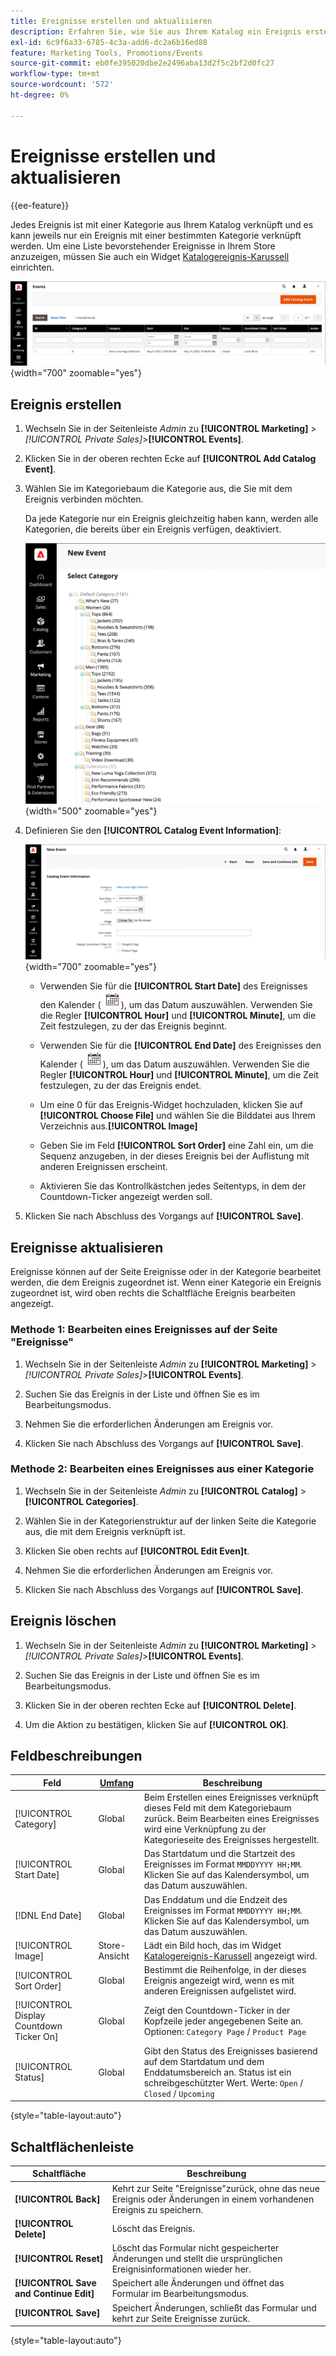 ```yaml
---
title: Ereignisse erstellen und aktualisieren
description: Erfahren Sie, wie Sie aus Ihrem Katalog ein Ereignis erstellen, das mit einer Kategorie verknüpft ist.
exl-id: 6c9f6a33-6785-4c3a-add6-dc2a6b16ed88
feature: Marketing Tools, Promotions/Events
source-git-commit: eb0fe395020dbe2e2496aba13d2f5c2bf2d0fc27
workflow-type: tm+mt
source-wordcount: '572'
ht-degree: 0%

---
```


# Ereignisse erstellen und aktualisieren

{{ee-feature}}

Jedes Ereignis ist mit einer Kategorie aus Ihrem Katalog verknüpft und es kann jeweils nur ein Ereignis mit einer bestimmten Kategorie verknüpft werden. Um eine Liste bevorstehender Ereignisse in Ihrem Store anzuzeigen, müssen Sie auch ein Widget [Katalogereignis-Karussell](../content-design/widget-event-carousel.md) einrichten.

![Ereignisliste](./assets/category-events.png){width="700" zoomable="yes"}

## Ereignis erstellen

1. Wechseln Sie in der Seitenleiste _Admin_ zu **[!UICONTROL Marketing]** > _[!UICONTROL Private Sales]_>**[!UICONTROL Events]**.

1. Klicken Sie in der oberen rechten Ecke auf **[!UICONTROL Add Catalog Event]**.

1. Wählen Sie im Kategoriebaum die Kategorie aus, die Sie mit dem Ereignis verbinden möchten.

   Da jede Kategorie nur ein Ereignis gleichzeitig haben kann, werden alle Kategorien, die bereits über ein Ereignis verfügen, deaktiviert.

   ![Neues Ereignis - Kategoriestruktur](./assets/catalog-events-category-tree.png){width="500" zoomable="yes"}

1. Definieren Sie den **[!UICONTROL Catalog Event Information]**:

   ![Katalogereignisinformationen](./assets/catalog-event-information.png){width="700" zoomable="yes"}

   - Verwenden Sie für die **[!UICONTROL Start Date]** des Ereignisses den Kalender (![Kalendersymbol](../assets/icon-calendar.png)), um das Datum auszuwählen. Verwenden Sie die Regler **[!UICONTROL Hour]** und **[!UICONTROL Minute]**, um die Zeit festzulegen, zu der das Ereignis beginnt.

   - Verwenden Sie für die **[!UICONTROL End Date]** des Ereignisses den Kalender (![Kalendersymbol](../assets/icon-calendar.png)), um das Datum auszuwählen. Verwenden Sie die Regler **[!UICONTROL Hour]** und **[!UICONTROL Minute]**, um die Zeit festzulegen, zu der das Ereignis endet.

   - Um eine 0 für das Ereignis-Widget hochzuladen, klicken Sie auf **[!UICONTROL Choose File]** und wählen Sie die Bilddatei aus Ihrem Verzeichnis aus.**[!UICONTROL Image]**

   - Geben Sie im Feld **[!UICONTROL Sort Order]** eine Zahl ein, um die Sequenz anzugeben, in der dieses Ereignis bei der Auflistung mit anderen Ereignissen erscheint.

   - Aktivieren Sie das Kontrollkästchen jedes Seitentyps, in dem der Countdown-Ticker angezeigt werden soll.

1. Klicken Sie nach Abschluss des Vorgangs auf **[!UICONTROL Save]**.

## Ereignisse aktualisieren

Ereignisse können auf der Seite Ereignisse oder in der Kategorie bearbeitet werden, die dem Ereignis zugeordnet ist. Wenn einer Kategorie ein Ereignis zugeordnet ist, wird oben rechts die Schaltfläche Ereignis bearbeiten angezeigt.

### Methode 1: Bearbeiten eines Ereignisses auf der Seite &quot;Ereignisse&quot;

1. Wechseln Sie in der Seitenleiste _Admin_ zu **[!UICONTROL Marketing]** > _[!UICONTROL Private Sales]_>**[!UICONTROL Events]**.

1. Suchen Sie das Ereignis in der Liste und öffnen Sie es im Bearbeitungsmodus.

1. Nehmen Sie die erforderlichen Änderungen am Ereignis vor.

1. Klicken Sie nach Abschluss des Vorgangs auf **[!UICONTROL Save]**.

### Methode 2: Bearbeiten eines Ereignisses aus einer Kategorie

1. Wechseln Sie in der Seitenleiste _Admin_ zu **[!UICONTROL Catalog]** > **[!UICONTROL Categories]**.

1. Wählen Sie in der Kategorienstruktur auf der linken Seite die Kategorie aus, die mit dem Ereignis verknüpft ist.

1. Klicken Sie oben rechts auf **[!UICONTROL Edit Even]t**.

1. Nehmen Sie die erforderlichen Änderungen am Ereignis vor.

1. Klicken Sie nach Abschluss des Vorgangs auf **[!UICONTROL Save]**.

## Ereignis löschen

1. Wechseln Sie in der Seitenleiste _Admin_ zu **[!UICONTROL Marketing]** > _[!UICONTROL Private Sales]_>**[!UICONTROL Events]**.

1. Suchen Sie das Ereignis in der Liste und öffnen Sie es im Bearbeitungsmodus.

1. Klicken Sie in der oberen rechten Ecke auf **[!UICONTROL Delete]**.

1. Um die Aktion zu bestätigen, klicken Sie auf **[!UICONTROL OK]**.

## Feldbeschreibungen

| Feld | [Umfang](../getting-started/websites-stores-views.md#scope-settings) | Beschreibung |
|--- |--- |--- |
| [!UICONTROL Category] | Global | Beim Erstellen eines Ereignisses verknüpft dieses Feld mit dem Kategoriebaum zurück. Beim Bearbeiten eines Ereignisses wird eine Verknüpfung zu der Kategorieseite des Ereignisses hergestellt. |
| [!UICONTROL Start Date] | Global | Das Startdatum und die Startzeit des Ereignisses im Format `MMDDYYYY HH;MM`. Klicken Sie auf das Kalendersymbol, um das Datum auszuwählen. |
| [!DNL End Date] | Global | Das Enddatum und die Endzeit des Ereignisses im Format `MMDDYYYY HH;MM`. Klicken Sie auf das Kalendersymbol, um das Datum auszuwählen. |
| [!UICONTROL Image] | Store-Ansicht | Lädt ein Bild hoch, das im Widget [Katalogereignis-Karussell](../content-design/widget-event-carousel.md) angezeigt wird. |
| [!UICONTROL Sort Order] | Global | Bestimmt die Reihenfolge, in der dieses Ereignis angezeigt wird, wenn es mit anderen Ereignissen aufgelistet wird. |
| [!UICONTROL Display Countdown Ticker On] | Global | Zeigt den Countdown-Ticker in der Kopfzeile jeder angegebenen Seite an. Optionen: `Category Page` / `Product Page` |
| [!UICONTROL Status] | Global | Gibt den Status des Ereignisses basierend auf dem Startdatum und dem Enddatumsbereich an. Status ist ein schreibgeschützter Wert. Werte: `Open` / `Closed` / `Upcoming` |

{style="table-layout:auto"}

## Schaltflächenleiste

| Schaltfläche | Beschreibung |
|--- |--- |
| **[!UICONTROL Back]** | Kehrt zur Seite &quot;Ereignisse&quot;zurück, ohne das neue Ereignis oder Änderungen in einem vorhandenen Ereignis zu speichern. |
| **[!UICONTROL Delete]** | Löscht das Ereignis. |
| **[!UICONTROL Reset]** | Löscht das Formular nicht gespeicherter Änderungen und stellt die ursprünglichen Ereignisinformationen wieder her. |
| **[!UICONTROL Save and Continue Edit]** | Speichert alle Änderungen und öffnet das Formular im Bearbeitungsmodus. |
| **[!UICONTROL Save]** | Speichert Änderungen, schließt das Formular und kehrt zur Seite Ereignisse zurück. |

{style="table-layout:auto"}

